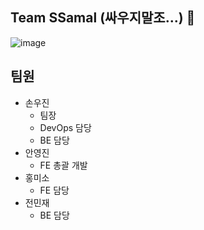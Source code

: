 ## Team SSamal (싸우지말조...) 👋

![image](https://user-images.githubusercontent.com/36991763/222152545-fe08593c-5df0-49b3-a912-fad60863d9ca.png)

## 팀원
- 손우진
  - 팀장
  - DevOps 담당
  - BE 담당
- 안영진
  - FE 총괄 개발
- 홍미소
  - FE 담당
- 전민재
  - BE 담당
